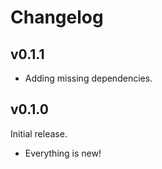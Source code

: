# Changelog

## v0.1.1

- Adding missing dependencies.

## v0.1.0

Initial release.

- Everything is new!
